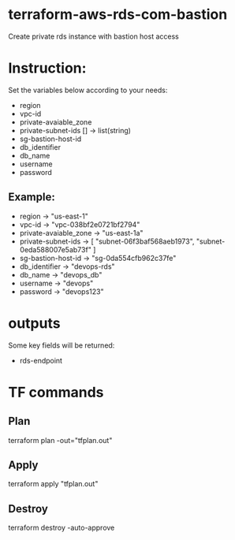 # terraform-aws-rds-com-bastion
Create private rds instance with bastion host access

# Instruction:

Set the variables below according to your needs:

- region
- vpc-id
- private-avaiable_zone
- private-subnet-ids [] -> list(string)
- sg-bastion-host-id
- db_identifier
- db_name
- username
- password

## Example:

- region                -> "us-east-1"
- vpc-id                -> "vpc-038bf2e0721bf2794"
- private-avaiable_zone -> "us-east-1a"
- private-subnet-ids    -> [ "subnet-06f3baf568aeb1973",  "subnet-0eda588007e5ab73f" ]
- sg-bastion-host-id    -> "sg-0da554cfb962c37fe"
- db_identifier         -> "devops-rds"
- db_name               -> "devops_db"
- username              -> "devops"
- password              -> "devops123"

# outputs

Some key fields will be returned:

- rds-endpoint

# TF commands

## Plan
terraform plan -out="tfplan.out"
## Apply
terraform apply "tfplan.out"
## Destroy
terraform destroy -auto-approve

